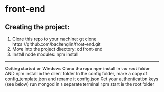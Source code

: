 # front-end
Creating the project:
-------
1. Clone this repo to your machine: git clone https://github.com/bachenglin/front-end.git
2. Move into the project directory: cd front-end
3. Install node modules: npm install
-----
Getting started on Windows
Clone the repo
npm install in the root folder
AND npm install in the client folder
In the config folder, make a copy of config_template.json and rename it config.json
Get your authentication keys (see below)
run mongod in a separate terminal
npm start in the root folder

